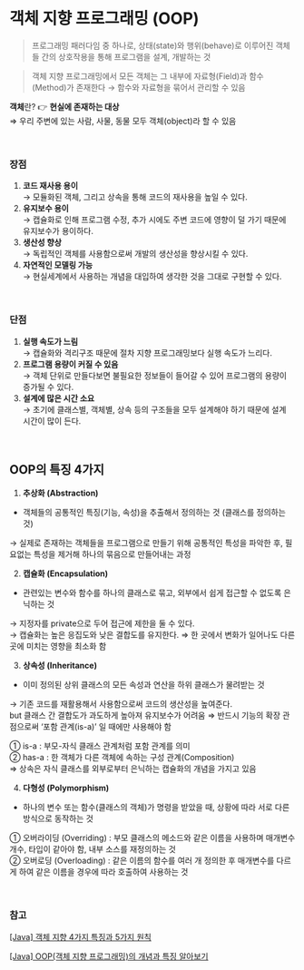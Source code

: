 # 객체 지향 프로그래밍 (OOP)

> 프로그래밍 패러다임 중 하나로, 상태(state)와 행위(behave)로 이루어진 객체들 간의 상호작용을 통해 프로그램을 설계, 개발하는 것

> 객체 지향 프로그래밍에서 모든 객체는 그 내부에 자료형(Field)과 함수(Method)가 존재한다 → 함수와 자료형을 묶어서 관리할 수 있음

**객체**란?
:point_right: **현실에 존재하는 대상** <br/>
⇒ 우리 주변에 있는 사람, 사물, 동물 모두 객체(object)라 할 수 있음

<br/>

### 장점

1. **코드 재사용 용이**<br/>
   &rarr; 모듈화된 객체, 그리고 상속을 통해 코드의 재사용을 높일 수 있다.
   <br/>
2. **유지보수 용이**<br/>
   &rarr; 캡슐화로 인해 프로그램 수정, 추가 시에도 주변 코드에 영향이 덜 가기 때문에 유지보수가 용이하다.
   <br/>
3. **생산성 향상**<br/>
   &rarr; 독립적인 객체를 사용함으로써 개발의 생산성을 향상시킬 수 있다.
   <br/>
4. **자연적인 모델링 가능**<br/>
   &rarr; 현실세계에서 사용하는 개념을 대입하여 생각한 것을 그대로 구현할 수 있다.

<br/>

### 단점

1. **실행 속도가 느림**<br/>
   &rarr; 캡슐화와 격리구조 때문에 절차 지향 프로그래밍보다 실행 속도가 느리다.
   <br/>
2. **프로그램 용량이 커질 수 있음**<br/>
   &rarr; 객체 단위로 만들다보면 불필요한 정보들이 들어갈 수 있어 프로그램의 용량이 증가될 수 있다.
   <br/>
3. **설계에 많은 시간 소요**<br/>
   &rarr; 초기에 클래스별, 객체별, 상속 등의 구조들을 모두 설계해야 하기 때문에 설계 시간이 많이 든다.

<br/>

## OOP의 특징 4가지

1. **추상화 (Abstraction)**

- 객체들의 공통적인 특징(기능, 속성)을 추출해서 정의하는 것 (클래스를 정의하는 것)

&rarr; 실제로 존재하는 객체들을 프로그램으로 만들기 위해 공통적인 특성을 파악한 후, 필요없는 특성을 제거해 하나의 묶음으로 만들어내는 과정
<br/>

2. **캡슐화 (Encapsulation)**

- 관련있는 변수와 함수를 하나의 클래스로 묶고, 외부에서 쉽게 접근할 수 없도록 은닉하는 것

&rarr; 지정자를 private으로 두어 접근에 제한을 둘 수 있다.<br/>
&rarr; 캡슐화는 높은 응집도와 낮은 결합도를 유지한다. ⇒ 한 곳에서 변화가 일어나도 다른 곳에 미치는 영향을 최소화 함
<br/>

3. **상속성 (Inheritance)**

- 이미 정의된 상위 클래스의 모든 속성과 연산을 하위 클래스가 물려받는 것

&rarr; 기존 코드를 재활용해서 사용함으로써 코드의 생산성을 높여준다.<br/>
but 클래스 간 결합도가 과도하게 높아져 유지보수가 어려움 ⇒ 반드시 기능의 확장 관점으로써 ‘포함 관계(is-a)’ 일 때에만 사용해야 함

① is-a : 부모-자식 클래스 관계처럼 포함 관계를 의미<br/>
② has-a : 한 객체가 다른 객체에 속하는 구성 관계(Composition)<br/>
⇒ 상속은 자식 클래스를 외부로부터 은닉하는 캡슐화의 개념을 가지고 있음
<br/>

4. **다형성 (Polymorphism)**

- 하나의 변수 또는 함수(클래스의 객체)가 명령을 받았을 때, 상황에 따라 서로 다른 방식으로 동작하는 것

① 오버라이딩 (Overriding) : 부모 클래스의 메소드와 같은 이름을 사용하며 매개변수 개수, 타입이 같아야 함, 내부 소스를 재정의하는 것<br/>
② 오버로딩 (Overloading) : 같은 이름의 함수를 여러 개 정의한 후 매개변수를 다르게 하여 같은 이름을 경우에 따라 호출하여 사용하는 것

<br/>

### 참고

[[Java] 객체 지향 4가지 특징과 5가지 원칙](https://xangmin.tistory.com/152)

[[Java] OOP(객체 지향 프로그래밍)의 개념과 특징 알아보기](https://only-wanna.tistory.com/entry/OOP%EA%B0%9D%EC%B2%B4-%EC%A7%80%ED%96%A5-%ED%94%84%EB%A1%9C%EA%B7%B8%EB%9E%98%EB%B0%8D%EC%9D%98-%EA%B0%9C%EB%85%90%EA%B3%BC-%ED%8A%B9%EC%A7%95-%EC%95%8C%EC%95%84%EB%B3%B4%EA%B8%B0)
